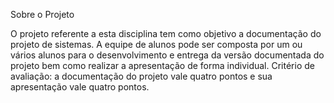 Sobre o Projeto 

O projeto referente a esta disciplina tem como objetivo a documentação do projeto de sistemas. A equipe de alunos pode ser composta por um ou vários alunos para o desenvolvimento e entrega da versão documentada do projeto bem como realizar a apresentação de forma individual. Critério de avaliação: a documentação do projeto vale quatro pontos e sua apresentação vale quatro pontos.